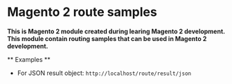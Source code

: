 # Magento 2 route samples

**This is Magento 2 module created during learing Magento 2 development. This module contain routing samples that can be used in Magento 2 development.**

** Examples **

- For JSON result object: `http://localhost/route/result/json`